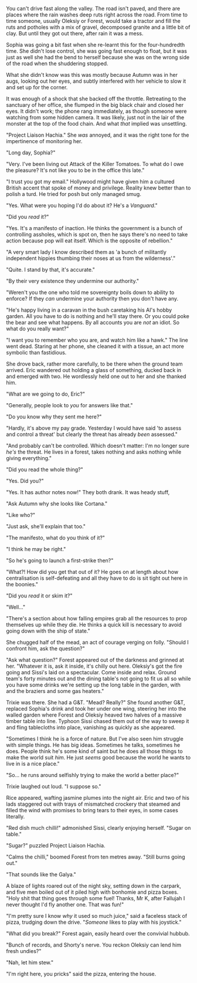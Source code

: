  You can't drive fast along the valley. The road isn't paved, and there are places where the rain washes deep ruts right across the road. From time to time someone, usually Oleksiy or Forest, would take a tractor and fill the ruts and potholes with a mix of gravel, decomposed granite and a little bit of clay. But until they got out there, after rain it was a mess. 

 Sophia was going a bit fast when she re-learnt this for the four-hundredth time. She didn't lose control, she was going fast enough to float, but it was just as well she had the bend to herself because she was on the wrong side of the road when the shuddering stopped.

What she didn't know was this was mostly because Autumn was in her augs, looking out her eyes, and subtly interfered with her vehicle to slow it and set up for the corner.

It was enough of a shock that she backed off the throttle. Retreating to the sanctuary of her office, she flumped in the big black chair and closed her eyes. It didn't work; the phone rang immediately, as though someone were watching from some hidden camera. It was likely, just not in the lair of the monster at the top of the food chain. And what _that_ implied was unsettling.

"Project Liaison Hachia." She _was_ annoyed, and it was the right tone for the impertinence of monitoring her.

"Long day, Sophia?"

"Very. I've been living out Attack of the Killer Tomatoes. To what do I owe the pleasure? It's not like you to be in the office this late."

"I trust you got my email." Hollywood might have given him a cultured British accent that spoke of money and privilege. Reality knew better than to polish a turd. He tried for posh but only managed smug.

"Yes. What were you hoping I'd do about it? He's a _Vanguard_."

"Did you _read_ it?"

"Yes. It's a manifesto of inaction. He thinks the government is a bunch of controlling assholes, which is spot on, then he says there's no need to take action because pop will eat itself. Which is the opposite of rebellion."

"A very smart lady I know described them as 'a bunch of militantly independent hippies thumbing their noses at us from the wilderness'."

"Quite. I stand by that, it's accurate."

"By their very existence they undermine our authority."

"Weren't you the one who told me sovereignty boils down to ability to enforce? If they _can_ undermine your authority then you don't have any.

"He's happy living in a caravan in the bush caretaking his AI's hobby garden. All you have to do is nothing and he'll stay there. Or you could poke the bear and see what happens. By all accounts you are _not_ an idiot. So what do you really want?"

"I want you to remember who you are, and watch him like a hawk." The line went dead. Staring at her phone, she cleaned it with a tissue, an act more symbolic than fastidious.

She drove back, rather more carefully, to be there when the ground team arrived. Eric wandered out holding a glass of something, ducked back in and emerged with two. He wordlessly held one out to her and she thanked him.

"What are we going to do, Eric?"

"Generally, people look to _you_ for answers like that."

"Do you know why they sent me here?"

"Hardly, it's above my pay grade. Yesterday I would have said 'to assess and control a threat' but clearly the threat has already _been_ assessed."

"And probably can't be controlled. Which doesn't matter: I'm no longer sure _he's_ the threat. He lives in a forest, takes nothing and asks nothing while giving everything."

"Did you read the whole thing?"

"Yes. Did you?"

"Yes. It has author notes now!" They both drank. It was heady stuff, 

"Ask Autumn why she looks like Cortana."

"Like who?"

"Just ask, she'll explain that too."

"The manifesto, what do you think of it?"

"I think he may be right."

"So he's going to launch a first-strike then?"

"What?! How did you get that out of it? He goes on at length about how centralisation is self-defeating and all they have to do is sit tight out here in the boonies."

"Did you _read_ it or skim it?"

"Well..."

"There's a section about how falling empires grab all the resources to prop themselves up while they die. He thinks a quick kill is necessary to avoid going down with the ship of state."

She chugged half of the mead, an act of courage verging on folly. "Should I confront him, ask the question?"

"Ask what question?" Forest appeared out of the darkness and grinned at her. "Whatever it is, ask it inside, it's chilly out here. Oleksiy's got the fire going and Sissi's laid on a spectacular. Come inside and relax. Ground team's forty minutes out and the dining table's not going to fit us all so while you have some drinks we're setting up the long table in the garden, with and the braziers and some gas heaters."

Trixie was there. She had a G&T. "Mead? Really?" She found another G&T, replaced Sophia's drink and took her under one wing, steering her into the walled garden where Forest and Oleksiy heaved two halves of a massive timber table into line. Typhoon Sissi chased them out of the way to sweep it and fling tablecloths into place, vanishing as quickly as she appeared.

"Sometimes I think he is a force of nature. But I've also seen him struggle with simple things. He has big ideas. Sometimes he talks, sometimes he does. People think he's some kind of saint but he does all those things to make the world suit _him_. He just _seems_ good because the world he wants to live in is a nice place."

"So... he runs around selfishly trying to make the world a better place?"

Trixie laughed out loud. "I suppose so."

Rice appeared, wafting jasmine plumes into the night air. Eric and two of his lads staggered out with trays of mismatched crockery that steamed and filled the wind with promises to bring tears to their eyes, in some cases literally.

"Red dish much chilli!" admonished Sissi, clearly enjoying herself. "Sugar on table."

"Sugar?" puzzled Project Liaison Hachia.

"Calms the chilli," boomed Forest from ten metres away. "Still burns going out."

"That sounds like the Galya." 

A blaze of lights roared out of the night sky, setting down in the carpark, and five men boiled out of it piled high with bonhomie and pizza boxes. "Holy shit that thing goes through some fuel! Thanks, Mr K, after Fallujah I never thought I'd fly another one. That was fun!"

"I'm pretty sure I know _why_ it used so much juice," said a faceless stack of pizza, trudging down the drive. "_Someone_ likes to play with his joystick."

"What did you break?" Forest again, easily heard over the convivial hubbub.

"Bunch of records, and Shorty's nerve. You reckon Oleksiy can lend him fresh undies?"

"Nah, let him stew."

"I'm right here, you pricks" said the pizza, entering the house.
